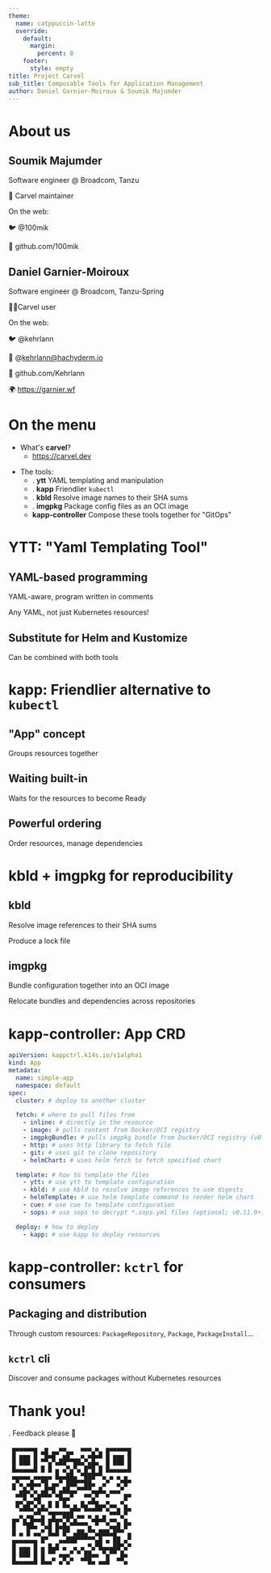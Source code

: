 ```yaml
---
theme:
  name: catppuccin-latte
  override:
    default:
      margin:
        percent: 8
    footer:
      style: empty
title: Project Carvel
sub_title: Composable Tools for Application Management
author: Daniel Garnier-Moiroux & Soumik Majumder
---
```


About us
===

<!-- column_layout: [1, 1] -->

<!-- column: 0 -->
<!-- new_lines: 1 -->

## Soumik Majumder

Software engineer @ Broadcom, Tanzu
<!-- new_lines: 1 -->
👷️  Carvel maintainer

<!-- new_lines: 1 -->
On the web:

🐦️ @100mik

🐙️ github.com/100mik

<!-- column: 1 -->
<!-- new_lines: 1 -->

## Daniel Garnier-Moiroux

Software engineer @ Broadcom, Tanzu-Spring

🧑‍💻Carvel user

<!-- new_lines: 1 -->
On the web:

🐦️ @kehrlann

🐘️ @kehrlann@hachyderm.io

🐙️ github.com/Kehrlann

🌍️ https://garnier.wf

<!-- end_slide -->

On the menu
===

- What's **carvel**?
    - https://carvel.dev

<!-- new_lines: 1 -->

- The tools:
    - .           **ytt**   YAML templating and manipulation
    - .          **kapp**   Friendlier `kubectl`
    - .          **kbld**   Resolve image names to their SHA sums
    - .        **imgpkg**   Package config files as an OCI image
    - **kapp-controller**   Compose these tools together for "GitOps"

<!-- end_slide -->


YTT: "Yaml Templating Tool"
===

## YAML-based programming

YAML-aware, program written in comments

Any YAML, not just Kubernetes resources!

<!-- new_lines: 1 -->

## Substitute for Helm and Kustomize

Can be combined with both tools

<!-- end_slide -->


kapp: Friendlier alternative to `kubectl`
===

## "App" concept

Groups resources together

<!-- new_lines: 1 -->

## Waiting built-in

Waits for the resources to become Ready

<!-- new_lines: 1 -->

## Powerful ordering

Order resources, manage dependencies



<!-- end_slide -->

kbld + imgpkg for reproducibility
===

## kbld

Resolve image references to their SHA sums

Produce a lock file

<!-- new_lines: 1 -->

## imgpkg

Bundle configuration together into an OCI image

Relocate bundles and dependencies across repositories

<!-- end_slide -->

kapp-controller: App CRD
===


```yaml
apiVersion: kappctrl.k14s.io/v1alpha1
kind: App
metadata:
  name: simple-app
  namespace: default
spec:
  cluster: # deploy to another cluster

  fetch: # where to pull files from
    - inline: # directly in the resource
    - image: # pulls content from Docker/OCI registry
    - imgpkgBundle: # pulls imgpkg bundle from Docker/OCI registry (v0.17.0+)
    - http: # uses http library to fetch file
    - git: # uses git to clone repository
    - helmChart: # uses helm fetch to fetch specified chart

  template: # how to template the files
    - ytt: # use ytt to template configuration
    - kbld: # use kbld to resolve image references to use digests
    - helmTemplate: # use helm template command to render helm chart
    - cue: # use cue to template configuration
    - sops: # use sops to decrypt *.sops.yml files (optional; v0.11.0+)

  deploy: # how to deploy
    - kapp: # use kapp to deploy resources
```
<!-- end_slide -->


kapp-controller: `kctrl` for consumers
===

## Packaging and distribution

Through custom resources: `PackageRepository`, `Package`, `PackageInstall`...

<!-- new_lines: 1 -->

## `kctrl` cli

Discover and consume packages without Kubernetes resources


<!-- end_slide -->

Thank you!
===

.                         Feedback please 🥺️

```
 ▄▄▄▄▄▄▄  ▄   ▄▄    ▄▄▄ ▄  ▄▄▄▄▄▄▄
 █ ▄▄▄ █ ▀█▄█▀ ▄█▀  ▄ ▄█▄█ █ ▄▄▄ █
 █ ███ █ ▀▀▄▀▄██▀▀██▄▀▄█▄  █ ███ █
 █▄▄▄▄▄█ █ █ ▄ ▄▀▄▀▄ █▀█ █ █▄▄▄▄▄█
 ▄▄▄▄▄ ▄▄▄▄▄ █▄▄██▄ ▀███▀▀▄ ▄ ▄ ▄ 
 ▄▀▄ ▄█▄▄▀█ ▄▄▀ ███▀▀██▄  ▄▀  ▄▀█▀
 ▀ ▄█▄▀▄ ▄█▀█ ▄██▄▄▀▀▀▀▄▄█▄ ▄▄▄▀  
  ▀▀█ ▀▄█▀▀▀ ▀█▄▄▀   ▀▀▄▀  ▀    █▀
  █▀▄█▀▄▀▄ █ █ █▄ ▄ █▄▀▀█▄▄▀▄▄ ▀▄ 
   ▀▀▀▀▄█▀▀▄▄▄▄▄▄█▀▀ ▀▀▀▀▀ ▀▄▄█ █▀
 ▄▄▀▄▀█▄▄█ ▄█▄▄▀█▀▄▀▀ ▀▄█▄█ ▄▄ ▀▄ 
 █  ▀██▄ ▀▄█ █▄█▄▀▀▀▀▀▄ ▀  ▀▄▄█ █▀
 █ ▄ █ ▄▄▀ █▄█ █▀ ▄██▄▀▀▄███▄█▀▀ ▄
 ▄▄▄▄▄▄▄ █▀   ▄▄███▀▀▀▀▀▄█ ▄ ██ ▄▀
 █ ▄▄▄ █ ▄ █▄█ ▄  ▄ ▄ ▀▄▀█▄▄▄██▀▄▀
 █ ███ █ █ ▀▀ ▄▄▄▀ ▀ ██▄▄ ▀▄▀▀ █▄ 
 █▄▄▄▄▄█ █▄▄▀ ▄▀▄▀  ▀▀█▄ ▄▄█  ▀▀▄
```

